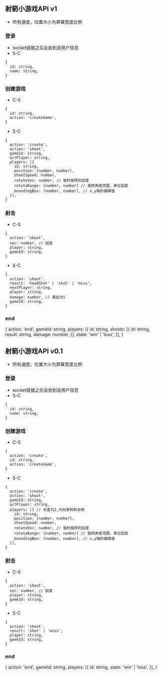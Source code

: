 ## 射箭小游戏API v1
* 所有速度，位置大小为屏幕宽度比例
### 登录
* socket链接之后会收到该用户信息
* S-C
```
{
  id: string,
  name: string,
}
```
### 创建游戏
* C-S
```
{
  id: string,
  action: 'createGame',
}
```
* S-C
```
{
  action: 'create',
  action: 'shoot',
  gameId: string,
  actPlayer: string,
  players: [{
    id: string,
    position: [number, number],
    shootSpeed: number,
    rotateVec: number, // 每秒旋转的弧度
    rotataRange: [number, number] // 旋转角度范围，单位弧度
    boundingBox: [number, number], // x,y轴的偏移值 
  }],
}
```
### 射击
* C-S
```
{
  action: 'shoot',
  vec: number, // 弧度
  player: string,
  gameId: string,
}
```
* S-C
```
{
  action: 'shoot',
  result: 'headShot' | 'shot' | 'miss',
  nextPlayer: string,
  player: string,
  damage: number, // 满血为1
  gameId: string,
}
```
### end
{
  action: 'end',
  gameId: string,
  players: [{
    id: string,
    shoots: [{
      id: string,
      result: string,
      damage: number,
    }],
    state: 'win' | 'loss',
  }],
}

## 射箭小游戏API v0.1
* 所有速度，位置大小为屏幕宽度比例
### 登录
* socket链接之后会收到该用户信息
* S-C
```
{
  id: string,
  name: string,
}
```
### 创建游戏
* C-S
```
{
  action: 'create',
  id: string,
  action: 'createGame',
}
```
* S-C
```
{
  action: 'create',
  action: 'shoot',
  gameId: string,
  actPlayer: string,
  players: [{ // 长度为2,为玩家和射击物
    id: string,
    position: [number, number],
    shootSpeed: number,
    rotateVec: number, // 每秒旋转的弧度
    rotataRange: [number, number] // 旋转角度范围，单位弧度
    boundingBox: [number, number], // x,y轴的偏移值
  }],
}
```
### 射击
* C-S
```
{
  action: 'shoot',
  vec: number, // 弧度
  player: string,
  gameId: string,
}
```
* S-C
```
{
  action: 'shoot',
  result: 'shot' | 'miss',
  player: string,
  gameId: string,
}
```
### end
{
  action: 'end',
  gameId: string,
  players: [{
    id: string,
    state: 'win' | 'loss',
  }],
}
